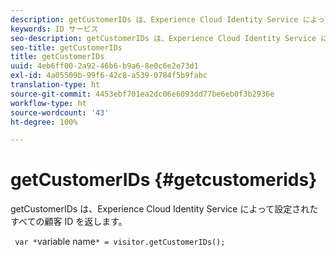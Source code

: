 ```yaml
---
description: getCustomerIDs は、Experience Cloud Identity Service によって設定されたすべての顧客 ID を返します。
keywords: ID サービス
seo-description: getCustomerIDs は、Experience Cloud Identity Service によって設定されたすべての顧客 ID を返します。
seo-title: getCustomerIDs
title: getCustomerIDs
uuid: 4eb6ff00-2a92-46b6-b9a6-8e0c6e2e73d1
exl-id: 4a05509b-99f6-42c8-a539-0784f5b9fabc
translation-type: ht
source-git-commit: 4453ebf701ea2dc06e6093dd77be6eb0f3b2936e
workflow-type: ht
source-wordcount: '43'
ht-degree: 100%

---
```


# getCustomerIDs {#getcustomerids}

getCustomerIDs は、Experience Cloud Identity Service によって設定されたすべての顧客 ID を返します。

<!--
Is there anything else we can say about this??
-->

` var *`variable name`* = visitor.getCustomerIDs();`
